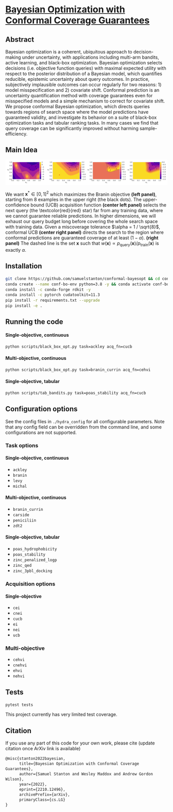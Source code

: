 # [Bayesian Optimization with Conformal Coverage Guarantees](https://arxiv.org/abs/2210.12496)

## Abstract

Bayesian optimization is a coherent, ubiquitous approach to decision-making under uncertainty, with applications including multi-arm bandits, active learning, and black-box optimization.
Bayesian optimization selects decisions (i.e. objective function queries) with maximal expected utility with respect to the posterior distribution of a Bayesian model, which quantifies reducible, epistemic uncertainty about query outcomes.
In practice, subjectively implausible outcomes can occur regularly for two reasons: 1) model misspecification and 2) covariate shift.
Conformal prediction is an uncertainty quantification method with coverage guarantees even for misspecified models and a simple mechanism to correct for covariate shift.
We propose conformal Bayesian optimization, which directs queries towards regions of search space where the model predictions have guaranteed validity, and investigate its behavior on a suite of black-box optimization tasks and tabular ranking tasks.
In many cases we find that query coverage can be significantly improved without harming sample-efficiency.

## Main Idea

![Figure 1](https://github.com/samuelstanton/conformal-bayesopt/blob/refactor/conformalbo/assets/figures/branin_example_v0.0.2.png?raw=true)

We want $\mathbf x^* \in [0, 1]^2$ which maximizes the Branin objective **(left panel)**, starting from $8$ examples in the upper right (the black dots).
The upper-confidence bound (UCB) acquisition function **(center left panel)** selects the next query (the \textcolor{red}{red} star) far from any training data, where we cannot guarantee reliable predictions.
In higher dimensions, we will exhaust our query budget long before covering the whole search space with training data.
Given a miscoverage tolerance $\alpha = 1 / \sqrt{8}$, conformal UCB **(center right panel)** directs the search to the region where conformal predictions are guaranteed coverage of at least $(1 - \alpha)$.
**(right panel)** The dashed line is the set $\mathbf x$ such that $w(\mathbf x) \propto p_{\mathrm{query}}(\mathbf x) / p_{\mathrm{train}}(\mathbf x)$ is exactly $\alpha$.

## Installation

```bash
git clone https://github.com/samuelstanton/conformal-bayesopt && cd conformal-bayesopt
conda create --name conf-bo-env python=3.8 -y && conda activate conf-bo-env
conda install -c conda-forge rdkit -y
conda install -c pytorch cudatoolkit=11.3
pip install -r requirements.txt --upgrade
pip install -e .
```

## Running the code

#### Single-objective, continuous
```bash
python scripts/black_box_opt.py task=ackley acq_fn=cucb
```

#### Multi-objective, continuous
```bash
python scripts/black_box_opt.py task=branin_currin acq_fn=cehvi
```

#### Single-objective, tabular
```bash 
python scripts/tab_bandits.py task=poas_stability acq_fn=cucb
```

## Configuration options

See the config files in `./hydra_config` for all configurable parameters.
Note that any config field can be overridden from the command line, and some configurations are not supported. 

### Task options

#### Single-objective, continuous
- `ackley`
- `branin`
- `levy`
- `michal`

#### Multi-objective, continuous
- `branin_currin`
- `carside`
- `peniciliin`
- `zdt2`

#### Single-objective, tabular
- `poas_hydrophobicity`
- `poas_stability`
- `zinc_penalized_logp`
- `zinc_qed`
- `zinc_3pbl_docking`

### Acquisition options

#### Single-objective
- `cei`
- `cnei`
- `cucb`
- `ei`
- `nei`
- `ucb`

### Multi-objective
- `cehvi`
- `cnehvi`
- `ehvi`
- `nehvi`


## Tests

`pytest tests`

This project currently has very limited test coverage.

## Citation

If you use any part of this code for your own work, please cite
(update citation once ArXiv link is available)

```
@misc{stanton2022bayesian,
      title={Bayesian Optimization with Conformal Coverage Guarantees}, 
      author={Samuel Stanton and Wesley Maddox and Andrew Gordon Wilson},
      year={2022},
      eprint={2210.12496},
      archivePrefix={arXiv},
      primaryClass={cs.LG}
}
```
